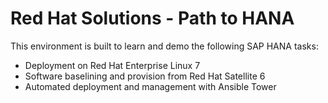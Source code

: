# Red Hat Solutions - Path to HANA

This environment is built to learn and demo the following SAP HANA tasks:

* Deployment on Red Hat Enterprise Linux 7
* Software baselining and provision from Red Hat Satellite 6
* Automated deployment and management with Ansible Tower
